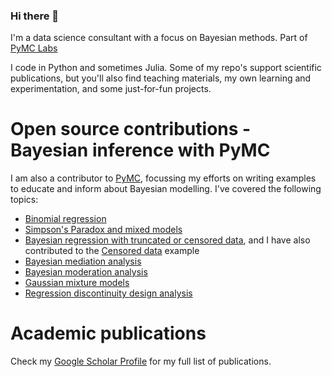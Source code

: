 ### Hi there 👋

I'm a data science consultant with a focus on Bayesian methods. Part of [PyMC Labs](https://www.pymc-labs.io)

I code in Python and sometimes Julia. Some of my repo's support scientific publications, but you'll also find teaching materials, my own learning and experimentation, and some just-for-fun projects.

# Open source contributions - Bayesian inference with PyMC
I am also a contributor to [PyMC](http://docs.pymc.io), focussing my efforts on writing examples to educate and inform about Bayesian modelling. I've covered the following topics:
- [Binomial regression](https://docs.pymc.io/en/v3/pymc-examples/examples/generalized_linear_models/GLM-binomial-regression.html)
- [Simpson's Paradox and mixed models](https://docs.pymc.io/en/v3/pymc-examples/examples/generalized_linear_models/GLM-simpsons-paradox.html)
- [Bayesian regression with truncated or censored data](https://docs.pymc.io/en/v3/pymc-examples/examples/generalized_linear_models/GLM-truncated-censored-regression.html), and I have also contributed to the [Censored data](https://docs.pymc.io/en/v3/pymc-examples/examples/survival_analysis/censored_data.html) example
- [Bayesian mediation analysis](https://docs.pymc.io/en/v3/pymc-examples/examples/case_studies/mediation_analysis.html)
- [Bayesian moderation analysis](https://docs.pymc.io/en/v3/pymc-examples/examples/case_studies/moderation_analysis.html)
- [Gaussian mixture models](https://docs.pymc.io/projects/examples/en/latest/mixture_models/gaussian_mixture_model.html)
- [Regression discontinuity design analysis](https://docs.pymc.io/projects/examples/en/latest/case_studies/regression_discontinuity.html)

# Academic publications
Check my [Google Scholar Profile](https://scholar.google.com/citations?hl=en&user=dGtTcrYAAAAJ) for my full list of publications.
